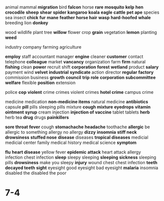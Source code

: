 animal
mammal
**migration**
bird
**falcon**
horse
**rare**
**mosquito**
**kelp**
**hen**
**crocodile**
**sheep**
**shear**
**spider**
**kangaroo**
**koala**
**eagle**
**cattle**
**pet**
**ape**
species
sea
insect
**chick**
**fur**
**mane**
**feather**
**horse hair**
**wasp**
**hard-hoofed**
**whale**
breeding
lion
**donkey**

wood
wildlife
plant
tree
**willow**
flower
crop
**grain**
vegetation
**lemon**
planting
**weed**

industry
company
farming
agriculture

**employ**
staff
accountant
manager
**engine**
cleaner
**customer**
contact
telephone
**colleague**
market
**vancancy**
organization
farm
**firm**
natural
**fishing**
clean
**power**
recruit
shift
**corporation**
**forest**
**wetland**
product
**salary**
payment
wind
**velvet**
**industrial**
**syndicate**
action
director
**regular**
**factory**
commission
business
**growth**
**council**
**trip**
**role**
**corporation**
**subcommittee**
**welfare**
flexible
**position**
extension

police
**cop**
**violent**
crime
crimes
violent crimes
**hotel crime**
campus crime

medicine
medication
**non-medicine items**
natural medicine
**antibiotics**
capsule
**pill**
pills
sleeping pills
mixture
**cough mixture**
**eyedrops**
**vitamin**
**ointment**
**syrup**
cream
injection
**injection of vaccine**
tablet
tablets
**herb**
herb tea
**drug**
drugs
**painkillers**

**sore throat**
**fever**
cough
**stomachache**
**headache**
toothache
**allergic**
be allergic to something
allergy
no allergy
**dizzy**
**insomnia**
**stiff neck**
**drowsiness**
**stuffed nose**
**disease**
diseases
**tropical diseases**
medicial
medicial center
family medical history
medical science
**symptom**

**flu**
**heart disease**
yellow fever
**epidemic**
**attack**
heart attack
allergy
infection
chest infection
**sleep**
sleepy
sleeping
**sleeping sickness**
sleeping pills
**drowsiness**
make you sleepy
**injury**
wound
chest
chest infection
**teeth**
**decayed teeth**
**sight**
eyesight
good eyesight
bad eyesight
**malaria**
insomnia
disabled
the disabled
the poor

# 7-4
